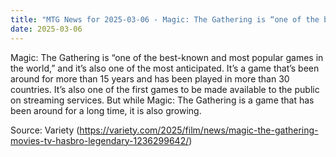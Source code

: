 ```yaml
---
title: "MTG News for 2025-03-06 - Magic: The Gathering is “one of the best-known and..."
date: 2025-03-06
---
```


Magic: The Gathering is “one of the best-known and most popular games in the world,” and it’s also one of the most anticipated. It’s a game that’s been around for more than 15 years and has been played in more than 30 countries. It’s also one of the first games to be made available to the public on streaming services. But while Magic: The Gathering is a game that has been around for a long time, it is also growing.

Source: Variety (https://variety.com/2025/film/news/magic-the-gathering-movies-tv-hasbro-legendary-1236299642/)
